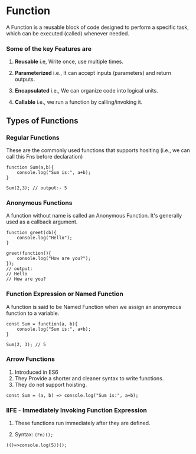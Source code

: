 # Function

A Function is a reusable block of code designed to perform a specific task, which can be executed (called) whenever needed.

### Some of the key Features are

1. **Reusable** i.e, Write once, use multiple times.

2. **Parameterized** i.e., It can accept inputs (parameters) and return outputs.

3. **Encapsulated** i.e., We can organize code into logical units.

4. **Callable** i.e., we run a function by calling/invoking it.

## Types of Functions

### Regular Functions

These are the commonly used functions that supports hositing (i.e., we can call this Fns before declaration)

```JS
function Sum(a,b){
    console.log("Sum is:", a+b);
}

Sum(2,3); // output:- 5
```

### Anonymous Functions

A function without name is called an Anonymous Function. It's generally used as a callback argument.

```JS
function greet(cb){
    console.log("Hello");
}

greet(function(){
    console.log("How are you?");
});
// output:
// Hello
// How are you?
```

### Function Expression or Named Function

A function is said to be Named Function when we assign an anonymous function to a variable.

```JS
const Sum = function(a, b){
    console.log("Sum is:", a+b);
}

Sum(2, 3); // 5
```

### Arrow Functions

1. Introduced in ES6
2. They Provide a shorter and cleaner syntax to write functions.
3. They do not support hoisting.

```JS
const Sum = (a, b) => console.log("Sum is:", a+b);
```

### IIFE - Immediately Invoking Function Expression

1. These functions run immediately after they are defined.

2. Syntax: `(Fn)();`

```JS
(()=>console.log(5))();
```
